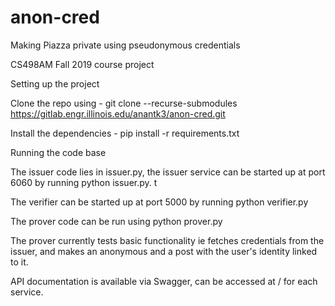 # anon-cred

Making Piazza private using pseudonymous credentials

CS498AM Fall 2019 course project


Setting up the project 

Clone the repo using - git clone --recurse-submodules https://gitlab.engr.illinois.edu/anantk3/anon-cred.git

Install the dependencies - pip install -r requirements.txt


Running the code base

The issuer code lies in issuer.py, the issuer service can be started up at port 6060 by running python issuer.py. t

The verifier can be started up at port 5000 by running python verifier.py

The prover code can be run using python prover.py

The prover currently tests basic functionality ie fetches credentials from the issuer, and makes an anonymous and a post with the user's identity linked to it.


API documentation is available via Swagger, can be accessed at / for each service.
